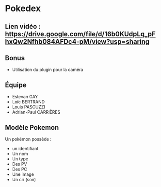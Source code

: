 # Pokedex

## Lien vidéo : https://drive.google.com/file/d/16b0KUdpLq_pFhxQw2Nfhb084AFDc4-pM/view?usp=sharing

## Bonus
* Utilisation du plugin pour la caméra

## Équipe
* Estevan GAY
* Loïc BERTRAND
* Louis PASCUZZI
* Adrian-Paul CARRIÈRES

## Modèle Pokemon
Un pokémon possède :
- un identifiant
- Un nom
- Un type
- Des PV
- Des PC
- Une image
- Un cri (son)
